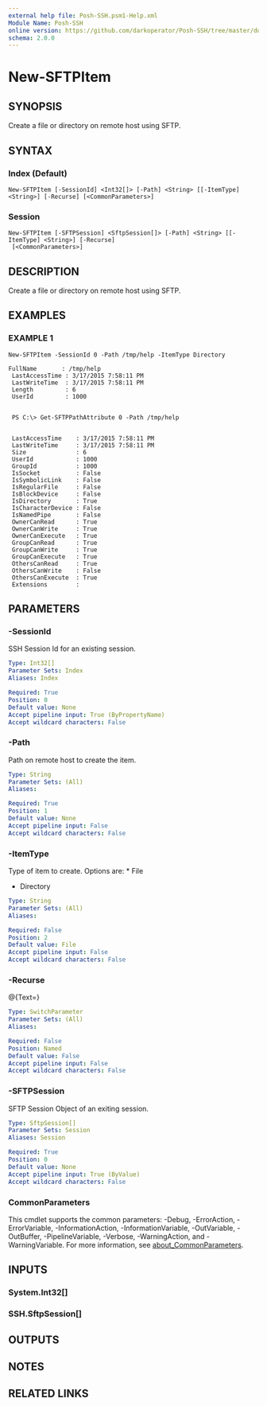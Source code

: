 ```yaml
---
external help file: Posh-SSH.psm1-Help.xml
Module Name: Posh-SSH
online version: https://github.com/darkoperator/Posh-SSH/tree/master/docs
schema: 2.0.0
---
```


# New-SFTPItem

## SYNOPSIS
Create a file or directory on remote host using SFTP.

## SYNTAX

### Index (Default)
```
New-SFTPItem [-SessionId] <Int32[]> [-Path] <String> [[-ItemType] <String>] [-Recurse] [<CommonParameters>]
```

### Session
```
New-SFTPItem [-SFTPSession] <SftpSession[]> [-Path] <String> [[-ItemType] <String>] [-Recurse]
 [<CommonParameters>]
```

## DESCRIPTION
Create a file or directory on remote host using SFTP.

## EXAMPLES

### EXAMPLE 1
```
New-SFTPItem -SessionId 0 -Path /tmp/help -ItemType Directory

FullName       : /tmp/help
 LastAccessTime : 3/17/2015 7:58:11 PM
 LastWriteTime  : 3/17/2015 7:58:11 PM
 Length         : 6
 UserId         : 1000


 PS C:\> Get-SFTPPathAttribute 0 -Path /tmp/help


 LastAccessTime    : 3/17/2015 7:58:11 PM
 LastWriteTime     : 3/17/2015 7:58:11 PM
 Size              : 6
 UserId            : 1000
 GroupId           : 1000
 IsSocket          : False
 IsSymbolicLink    : False
 IsRegularFile     : False
 IsBlockDevice     : False
 IsDirectory       : True
 IsCharacterDevice : False
 IsNamedPipe       : False
 OwnerCanRead      : True
 OwnerCanWrite     : True
 OwnerCanExecute   : True
 GroupCanRead      : True
 GroupCanWrite     : True
 GroupCanExecute   : True
 OthersCanRead     : True
 OthersCanWrite    : False
 OthersCanExecute  : True
 Extensions        :
```

## PARAMETERS

### -SessionId
SSH Session Id for an existing session.

```yaml
Type: Int32[]
Parameter Sets: Index
Aliases: Index

Required: True
Position: 0
Default value: None
Accept pipeline input: True (ByPropertyName)
Accept wildcard characters: False
```

### -Path
Path on remote host to create the item.

```yaml
Type: String
Parameter Sets: (All)
Aliases:

Required: True
Position: 1
Default value: None
Accept pipeline input: False
Accept wildcard characters: False
```

### -ItemType
Type of item to create.
Options are: * File

* Directory

```yaml
Type: String
Parameter Sets: (All)
Aliases:

Required: False
Position: 2
Default value: File
Accept pipeline input: False
Accept wildcard characters: False
```

### -Recurse
@{Text=}

```yaml
Type: SwitchParameter
Parameter Sets: (All)
Aliases:

Required: False
Position: Named
Default value: False
Accept pipeline input: False
Accept wildcard characters: False
```

### -SFTPSession
SFTP Session Object of an exiting session.

```yaml
Type: SftpSession[]
Parameter Sets: Session
Aliases: Session

Required: True
Position: 0
Default value: None
Accept pipeline input: True (ByValue)
Accept wildcard characters: False
```

### CommonParameters
This cmdlet supports the common parameters: -Debug, -ErrorAction, -ErrorVariable, -InformationAction, -InformationVariable, -OutVariable, -OutBuffer, -PipelineVariable, -Verbose, -WarningAction, and -WarningVariable. For more information, see [about_CommonParameters](http://go.microsoft.com/fwlink/?LinkID=113216).

## INPUTS

### System.Int32[]
### SSH.SftpSession[]
## OUTPUTS

## NOTES

## RELATED LINKS
